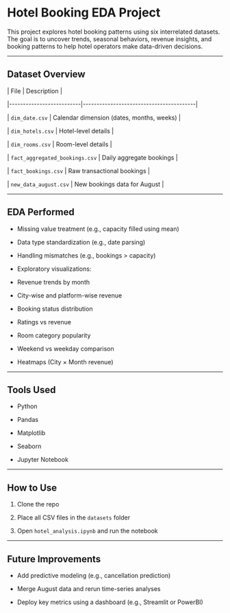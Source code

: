 # Hotel Booking EDA Project



This project explores hotel booking patterns using six interrelated datasets. The goal is to uncover trends, seasonal behaviors, revenue insights, and booking patterns to help hotel operators make data-driven decisions.



---



## Dataset Overview



| File                     | Description                             |

|--------------------------|-----------------------------------------|

| `dim_date.csv`           | Calendar dimension (dates, months, weeks) |

| `dim_hotels.csv`         | Hotel-level details                     |

| `dim_rooms.csv`          | Room-level details                      |

| `fact_aggregated_bookings.csv` | Daily aggregate bookings              |

| `fact_bookings.csv`      | Raw transactional bookings              |

| `new_data_august.csv`    | New bookings data for August            |



---



## EDA Performed



- Missing value treatment (e.g., capacity filled using mean)

- Data type standardization (e.g., date parsing)

- Handling mismatches (e.g., bookings > capacity)

- Exploratory visualizations:

- Revenue trends by month

- City-wise and platform-wise revenue

- Booking status distribution

- Ratings vs revenue

- Room category popularity

- Weekend vs weekday comparison

- Heatmaps (City × Month revenue)



---



## Tools Used



- Python

- Pandas

- Matplotlib

- Seaborn

- Jupyter Notebook



---



## How to Use



1. Clone the repo

2. Place all CSV files in the `datasets` folder

3. Open `hotel_analysis.ipynb` and run the notebook



---



## Future Improvements



- Add predictive modeling (e.g., cancellation prediction)

- Merge August data and rerun time-series analyses

- Deploy key metrics using a dashboard (e.g., Streamlit or PowerBI)





